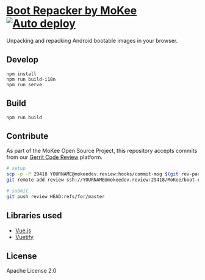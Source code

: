 [Boot Repacker by MoKee](https://boot.mokeedev.com/) [![Auto deploy](https://github.com/MoKee/boot-repacker/actions/workflows/deploy.yml/badge.svg)](https://github.com/MoKee/boot-repacker/actions/workflows/deploy.yml)
==========

Unpacking and repacking Android bootable images in your browser.

## Develop

```
npm install
npm run build-i18n
npm run serve
```

## Build

```
npm run build
```

## Contribute

As part of the MoKee Open Source Project, this repository accepts commits
from our [Gerrit Code Review](https://mokeedev.review/) platform.

```sh
# setup
scp -p -P 29418 YOURNAME@mokeedev.review:hooks/commit-msg $(git rev-parse --git-dir)/hooks/
git remote add review ssh://YOURNAME@mokeedev.review:29418/MoKee/boot-repacker

# submit
git push review HEAD:refs/for/master
```

## Libraries used

* [Vue.js](https://vuejs.org/)
* [Vuetify](https://vuetifyjs.com/)

## License

Apache License 2.0
